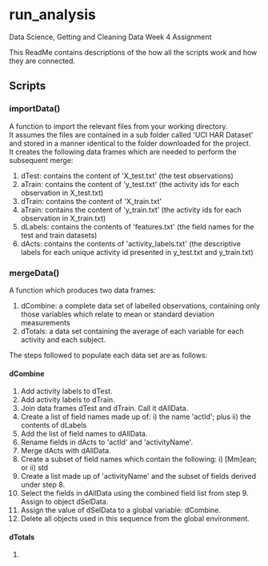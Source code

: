 # run_analysis
Data Science, Getting and Cleaning Data Week 4 Assignment

This ReadMe contains descriptions of the how all the scripts work and how they are connected.

## Scripts
### importData()
A function to import the relevant files from your working directory.  
It assumes the files are contained in a sub folder called 'UCI HAR Dataset' and stored in a manner identical to the folder downloaded for the project.  
It creates the following data frames which are needed to perform the subsequent merge:
1. dTest: contains the content of 'X_test.txt' (the test observations)
2. aTrain: contains the content of 'y_test.txt' (the activity ids for each observation in X_test.txt) 
3. dTrain: contains the content of 'X_train.txt'
4. aTrain: contains the content of 'y_train.txt' (the activity ids for each observation in X_train.txt) 
5. dLabels: contains the contents of 'features.txt' (the field names for the test and train datasets)
6. dActs: contains the contents of 'activity_labels.txt' (the descriptive labels for each unique activity id presented in y_test.txt and y_train.txt)

### mergeData()
A function which produces two data frames:
1. dCombine: a complete data set of labelled observations, containing only those variables which relate to mean or standard deviation measurements
2. dTotals: a data set containing the average of each variable for each activity and each subject.

The steps followed to populate each data set are as follows:

#### dCombine
1. Add activity labels to dTest.
2. Add activity labels to dTrain.
3. Join data frames dTest and dTrain. Call it dAllData.
4. Create a list of field names made up of:
    i) the name 'actId'; plus
    ii) the contents of dLabels
5. Add the list of field names to dAllData.
6. Rename fields in dActs to 'actId' and 'activityName'.
7. Merge dActs with dAllData.
8. Create a subset of field names which contain the following:
    i) [Mm]ean; or
    ii) std
9. Create a list made up of 'activityName' and the subset of fields derived under step 8.
10. Select the fields in dAllData using the combined field list from step 9.  Assign to object dSelData.
11. Assign the value of dSelData to a global variable: dCombine.
12. Delete all objects used in this sequence from the global environment.

#### dTotals
1. 